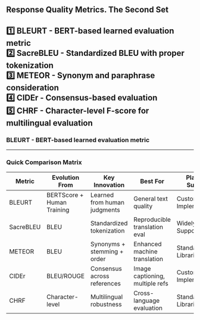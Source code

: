 ## Response Quality Metrics. The Second Set
1️⃣ BLEURT - BERT-based learned evaluation metric  
2️⃣ SacreBLEU - Standardized BLEU with proper tokenization  
3️⃣ METEOR - Synonym and paraphrase consideration  
4️⃣ CIDEr - Consensus-based evaluation  
5️⃣ CHRF - Character-level F-score for multilingual evaluation
---

### BLEURT - BERT-based learned evaluation metric  

---
### Quick Comparison Matrix
| Metric | Evolution From | Key Innovation | Best For | Platform Support | 
| ------ | ------------- | -------------- | -------- | ---------------- |
| BLEURT | BERTScore + Human Training | Learned from human judgments | General text quality | Custom Implementation | 
| SacreBLEU | BLEU | Standardized tokenization | Reproducible translation eval | Widely Supported | 
| METEOR | BLEU | Synonyms + stemming + order | Enhanced machine translation | Standard Libraries | 
| CIDEr | BLEU/ROUGE | Consensus across references | Image captioning, multiple refs | Custom Implementation | 
| CHRF | Character-level | Multilingual robustness | Cross-language evaluation | Standard Libraries |
